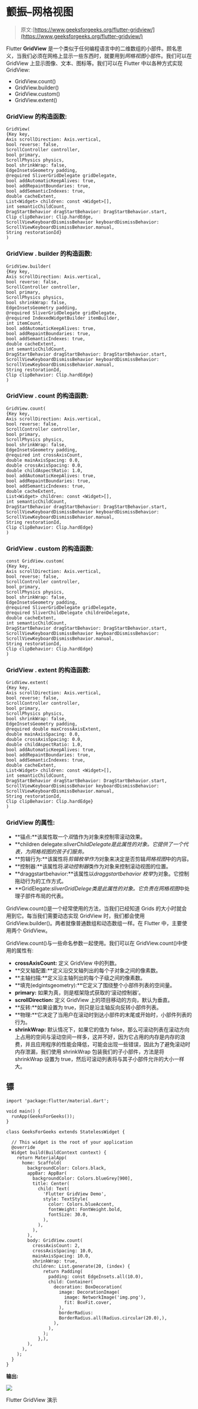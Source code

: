 # 颤振–网格视图

> 原文:[https://www.geeksforgeeks.org/flutter-gridview/](https://www.geeksforgeeks.org/flutter-gridview/)

Flutter **GridView** 是一个类似于任何编程语言中的二维数组的小部件。顾名思义，当我们必须在网格上显示一些东西时，就要用到*网格视图*小部件。我们可以在 GridView 上显示图像、文本、图标等。我们可以在 Flutter 中以各种方式实现 GridView:

*   GridView.count()
*   GridView.builder()
*   GridView.custom()
*   GridView.extent()

### **GridView 的构造函数:**

```
GridView(
{Key key,
Axis scrollDirection: Axis.vertical,
bool reverse: false,
ScrollController controller,
bool primary,
ScrollPhysics physics,
bool shrinkWrap: false,
EdgeInsetsGeometry padding,
@required SliverGridDelegate gridDelegate,
bool addAutomaticKeepAlives: true,
bool addRepaintBoundaries: true,
bool addSemanticIndexes: true,
double cacheExtent,
List<Widget> children: const <Widget>[],
int semanticChildCount,
DragStartBehavior dragStartBehavior: DragStartBehavior.start,
Clip clipBehavior: Clip.hardEdge,
ScrollViewKeyboardDismissBehavior keyboardDismissBehavior: ScrollViewKeyboardDismissBehavior.manual,
String restorationId}
)

```

### **GridView . builder 的构造函数:**

```
GridView.builder(
{Key key,
Axis scrollDirection: Axis.vertical,
bool reverse: false,
ScrollController controller,
bool primary,
ScrollPhysics physics,
bool shrinkWrap: false,
EdgeInsetsGeometry padding,
@required SliverGridDelegate gridDelegate,
@required IndexedWidgetBuilder itemBuilder,
int itemCount,
bool addAutomaticKeepAlives: true,
bool addRepaintBoundaries: true,
bool addSemanticIndexes: true,
double cacheExtent,
int semanticChildCount,
DragStartBehavior dragStartBehavior: DragStartBehavior.start,
ScrollViewKeyboardDismissBehavior keyboardDismissBehavior: ScrollViewKeyboardDismissBehavior.manual,
String restorationId,
Clip clipBehavior: Clip.hardEdge}
)

```

### **GridView . count 的构造函数:**

```
GridView.count(
{Key key,
Axis scrollDirection: Axis.vertical,
bool reverse: false,
ScrollController controller,
bool primary,
ScrollPhysics physics,
bool shrinkWrap: false,
EdgeInsetsGeometry padding,
@required int crossAxisCount,
double mainAxisSpacing: 0.0,
double crossAxisSpacing: 0.0,
double childAspectRatio: 1.0,
bool addAutomaticKeepAlives: true,
bool addRepaintBoundaries: true,
bool addSemanticIndexes: true,
double cacheExtent,
List<Widget> children: const <Widget>[],
int semanticChildCount,
DragStartBehavior dragStartBehavior: DragStartBehavior.start,
ScrollViewKeyboardDismissBehavior keyboardDismissBehavior: ScrollViewKeyboardDismissBehavior.manual,
String restorationId,
Clip clipBehavior: Clip.hardEdge}
)

```

### **GridView . custom 的构造函数:**

```
const GridView.custom(
{Key key,
Axis scrollDirection: Axis.vertical,
bool reverse: false,
ScrollController controller,
bool primary,
ScrollPhysics physics,
bool shrinkWrap: false,
EdgeInsetsGeometry padding,
@required SliverGridDelegate gridDelegate,
@required SliverChildDelegate childrenDelegate,
double cacheExtent,
int semanticChildCount,
DragStartBehavior dragStartBehavior: DragStartBehavior.start,
ScrollViewKeyboardDismissBehavior keyboardDismissBehavior: ScrollViewKeyboardDismissBehavior.manual,
String restorationId,
Clip clipBehavior: Clip.hardEdge}
)

```

### **GridView . extent 的构造函数:**

```
GridView.extent(
{Key key,
Axis scrollDirection: Axis.vertical,
bool reverse: false,
ScrollController controller,
bool primary,
ScrollPhysics physics,
bool shrinkWrap: false,
EdgeInsetsGeometry padding,
@required double maxCrossAxisExtent,
double mainAxisSpacing: 0.0,
double crossAxisSpacing: 0.0,
double childAspectRatio: 1.0,
bool addAutomaticKeepAlives: true,
bool addRepaintBoundaries: true,
bool addSemanticIndexes: true,
double cacheExtent,
List<Widget> children: const <Widget>[],
int semanticChildCount,
DragStartBehavior dragStartBehavior: DragStartBehavior.start,
ScrollViewKeyboardDismissBehavior keyboardDismissBehavior: ScrollViewKeyboardDismissBehavior.manual,
String restorationId,
Clip clipBehavior: Clip.hardEdge}
)

```

### **GridView 的属性:**

*   **锚点:**该属性取一个*双*值作为对象来控制零滚动效果。
*   **children delegate:***sliverChildDelegate*是此属性的对象。它提供了一个代表，为*网格视图的孩子们服务。*
*   **剪辑行为:**该属性将*剪辑枚举作为*对象来决定是否剪辑*网格视图*中的内容。
*   **控制器:**该属性将*滚动控制器*类作为对象来控制滚动视图的位置。
*   **draggstartbehavior:**该属性以*draggstartbehavior 枚举*为对象。它控制拖动行为的工作方式。
*   **GridElegate:***sliverGridDelege*类是此属性的对象。它负责在*网格视图*中处理子部件布局的代表。

GridView.count()是一个经常使用的方法，当我们已经知道 Grids 的大小时就会用到它。每当我们需要动态实现 GridView 时，我们都会使用 GridView.builder()。两者就像普通数组和动态数组一样。在 Flutter 中，主要使用两个 GridView。

GridView.count()与一些命名参数一起使用。我们可以在 GridView.count()中使用的属性有:

*   **crossAxisCount:** 定义 GridView 中的列数。
*   **交叉轴配置:**定义沿交叉轴列出的每个子对象之间的像素数。
*   **主轴扫描:**定义沿主轴列出的每个子级之间的像素数。
*   **填充(edgintsgeometry):**它定义了围绕整个小部件列表的空间量。
*   **primary:** 如果为真，则是框架隐式获取的‘滚动控制器’。
*   **scrollDirection:** 定义 GridView 上的项目移动的方向，默认为垂直。
*   **反转:**如果设置为 true，则只是沿主轴反向反转小部件列表。
*   **物理:**它决定了当用户在滚动时到达小部件的末尾或开始时，小部件列表的行为。
*   **shrinkWrap:** 默认情况下，如果它的值为 false，那么可滚动列表在滚动方向上占用的空间与滚动空间一样多，这并不好，因为它占用的内存是内存的浪费，并且应用程序的性能会降低，可能会出现一些错误，因此为了避免滚动时内存泄漏，我们使用 shrinkWrap 包装我们的子小部件，方法是将 shrinkWrap 设置为 true，然后可滚动列表将与其子小部件允许的大小一样大。

## 镖

```
import 'package:flutter/material.dart';

void main() {
  runApp(GeeksForGeeks());
}

class GeeksForGeeks extends StatelessWidget {

  // This widget is the root of your application
  @override
  Widget build(BuildContext context) {
    return MaterialApp(
      home: Scaffold(
        backgroundColor: Colors.black,
        appBar: AppBar(
          backgroundColor: Colors.blueGrey[900],
          title: Center(
            child: Text(
              'Flutter GridView Demo',
              style: TextStyle(
                color: Colors.blueAccent,
                fontWeight: FontWeight.bold,
                fontSize: 30.0,
              ),
            ),
          ),
        ),
        body: GridView.count(
          crossAxisCount: 2,
          crossAxisSpacing: 10.0,
          mainAxisSpacing: 10.0,
          shrinkWrap: true,
          children: List.generate(20, (index) {
              return Padding(
                padding: const EdgeInsets.all(10.0),
                child: Container(
                  decoration: BoxDecoration(
                    image: DecorationImage(
                      image: NetworkImage('img.png'),
                      fit: BoxFit.cover,
                    ),
                    borderRadius:
                    BorderRadius.all(Radius.circular(20.0),),
                  ),
                ),
              );
            },),
        ),
      ),
    );
  }
}
```

**输出:**

![](img/5bb9faf57e1dfd3a78c51c478a1b1cd0.png)

Flutter GridView 演示